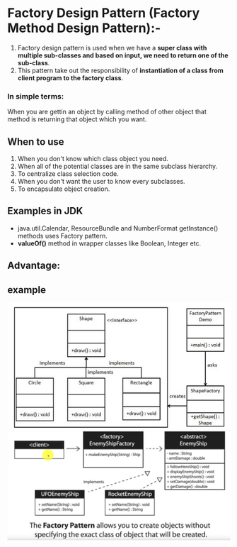 # Factory Design Pattern (Factory Method Design Pattern):-
1. Factory design pattern is used when we have a **super class with multiple sub-classes and based on input, we need to return one of the sub-class**. 
2. This pattern take out the responsibility of **instantiation of a class from client program to the factory class**.

### In simple terms:
When you are gettin an object by calling method of other object that method is returning that object which you want.

## When to use
1. When you don't know which class object you need.
2. When all of the potential classes are in the same subclass hierarchy.
3. To centralize class selection code.
4. When you don't want the user to know every subclasses.
5. To encapsulate object creation.

## Examples in JDK
- java.util.Calendar, ResourceBundle and NumberFormat getInstance() methods uses Factory pattern.
- **valueOf()** method in wrapper classes like Boolean, Integer etc.

## Advantage:

## example
![demo1](https://github.com/deepakkum21/GOF-Design-Pattern/blob/master/Creational%20Design%20Pattern/FactoryDesignPattern/images/Factory%20Pattern%202.PNG)
![image](https://github.com/deepakkum21/GOF-Design-Pattern/blob/master/Creational%20Design%20Pattern/FactoryDesignPattern/images/Factory%20Pattern%201.PNG)
